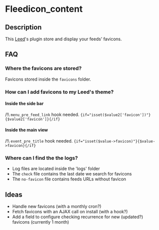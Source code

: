 # Fleedicon_content
## Description
This [Leed](https://github.com/ldleman/Leed)'s plugin store and display your feeds' favicons.

## FAQ
### Where the favicons are stored?
Favicons stored inside the `favicons` folder.

### How can I add favicons to my Leed's theme?
#### Inside the side bar
/!\ `menu_pre_feed_link` hook needed.
`{if="isset($value2['favicon'])"}{$value2['favicon']}{/if}`

#### Inside the main view
/!\ `event_pre_title` hook needed.
`{if="isset($value->favicon)"}{$value->favicon}{/if}`

### Where can I find the the logs?
* Log files are located inside the 'logs' folder
* The `check` file contains the last date we search for favicons
* The `no-favicon` file contains feeds URLs without favicon

## Ideas
* Handle new favicons (with a monthly cron?)
* Fetch favicons with an AJAX call on install (with a hook?)
* Add a field to configure checking recurrence for new (updated?) favicons (currently 1 month)
